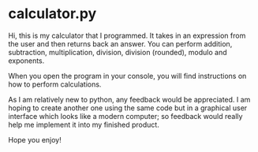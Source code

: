 # calculator.py
Hi, this is my calculator that I programmed. 
It takes in an expression from the user and then returns back an answer. You can perform addition, subtraction, multiplication, division, division (rounded), modulo and exponents. 

When you open the program in your console, you will find instructions on how to perform calculations.

As I am relatively new to python, any feedback would be appreciated. I am hoping to create another one using the same code but in a graphical user interface which looks like a modern computer; so feedback would really help me implement it into my finished product.

Hope you enjoy!
